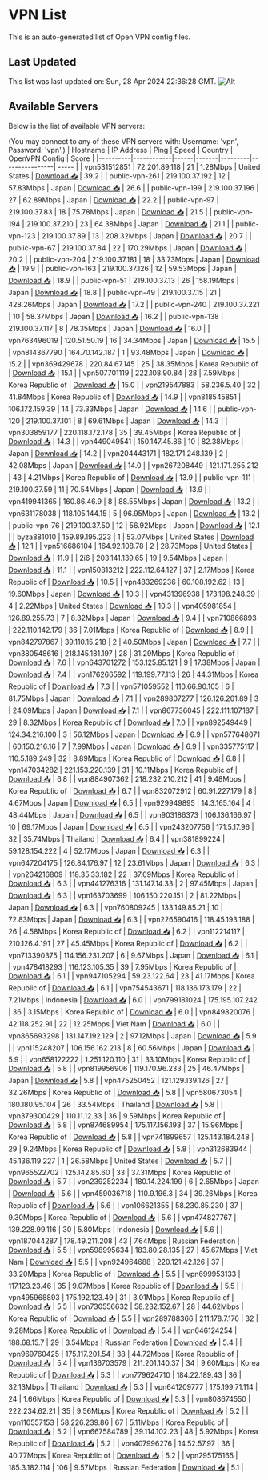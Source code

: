 # VPN List

This is an auto-generated list of Open VPN config files.

## Last Updated

This list was last updated on: Sun, 28 Apr 2024 22:36:28 GMT.
![Alt](https://repobeats.axiom.co/api/embed/186b98318ef1479477931607c1ad7d823f12451f.svg "Repobeats analytics image")

## Available Servers

Below is the list of available VPN servers:

(You may connect to any of these VPN servers with: Username: 'vpn', Password: 'vpn'.)
| Hostname | IP Address | Ping | Speed | Country | OpenVPN Config | Score |
|----------|------------|------|-------|---------|----------------| ----- |
| vpn531512851 | 72.201.89.118 | 21 | 1.28Mbps | United States | [Download 📥](./configs/server_0_US.ovpn) | 39.2 |
| public-vpn-261 | 219.100.37.192 | 12 | 57.83Mbps | Japan | [Download 📥](./configs/server_1_JP.ovpn) | 26.6 |
| public-vpn-199 | 219.100.37.196 | 27 | 62.89Mbps | Japan | [Download 📥](./configs/server_2_JP.ovpn) | 22.2 |
| public-vpn-97 | 219.100.37.83 | 18 | 75.78Mbps | Japan | [Download 📥](./configs/server_3_JP.ovpn) | 21.5 |
| public-vpn-194 | 219.100.37.210 | 23 | 64.38Mbps | Japan | [Download 📥](./configs/server_4_JP.ovpn) | 21.1 |
| public-vpn-123 | 219.100.37.89 | 13 | 208.32Mbps | Japan | [Download 📥](./configs/server_5_JP.ovpn) | 20.7 |
| public-vpn-67 | 219.100.37.84 | 22 | 170.29Mbps | Japan | [Download 📥](./configs/server_6_JP.ovpn) | 20.2 |
| public-vpn-204 | 219.100.37.181 | 18 | 33.73Mbps | Japan | [Download 📥](./configs/server_7_JP.ovpn) | 19.9 |
| public-vpn-163 | 219.100.37.126 | 12 | 59.53Mbps | Japan | [Download 📥](./configs/server_8_JP.ovpn) | 18.9 |
| public-vpn-51 | 219.100.37.13 | 26 | 158.19Mbps | Japan | [Download 📥](./configs/server_9_JP.ovpn) | 18.8 |
| public-vpn-49 | 219.100.37.15 | 21 | 428.26Mbps | Japan | [Download 📥](./configs/server_10_JP.ovpn) | 17.2 |
| public-vpn-240 | 219.100.37.221 | 10 | 58.37Mbps | Japan | [Download 📥](./configs/server_11_JP.ovpn) | 16.2 |
| public-vpn-138 | 219.100.37.117 | 8 | 78.35Mbps | Japan | [Download 📥](./configs/server_12_JP.ovpn) | 16.0 |
| vpn763496019 | 120.51.50.19 | 16 | 34.34Mbps | Japan | [Download 📥](./configs/server_13_JP.ovpn) | 15.5 |
| vpn814367790 | 164.70.142.187 | 1 | 93.48Mbps | Japan | [Download 📥](./configs/server_14_JP.ovpn) | 15.2 |
| vpn369429678 | 220.84.67.145 | 25 | 38.35Mbps | Korea Republic of | [Download 📥](./configs/server_15_KR.ovpn) | 15.1 |
| vpn507701119 | 222.108.90.84 | 28 | 7.59Mbps | Korea Republic of | [Download 📥](./configs/server_16_KR.ovpn) | 15.0 |
| vpn219547883 | 58.236.5.40 | 32 | 41.84Mbps | Korea Republic of | [Download 📥](./configs/server_17_KR.ovpn) | 14.9 |
| vpn818545851 | 106.172.159.39 | 14 | 73.33Mbps | Japan | [Download 📥](./configs/server_18_JP.ovpn) | 14.6 |
| public-vpn-120 | 219.100.37.101 | 8 | 69.61Mbps | Japan | [Download 📥](./configs/server_19_JP.ovpn) | 14.3 |
| vpn303859177 | 220.118.172.178 | 35 | 39.45Mbps | Korea Republic of | [Download 📥](./configs/server_20_KR.ovpn) | 14.3 |
| vpn449049541 | 150.147.45.86 | 10 | 82.38Mbps | Japan | [Download 📥](./configs/server_21_JP.ovpn) | 14.2 |
| vpn204443171 | 182.171.248.139 | 2 | 42.08Mbps | Japan | [Download 📥](./configs/server_22_JP.ovpn) | 14.0 |
| vpn267208449 | 121.171.255.212 | 43 | 4.21Mbps | Korea Republic of | [Download 📥](./configs/server_23_KR.ovpn) | 13.9 |
| public-vpn-111 | 219.100.37.59 | 11 | 70.54Mbps | Japan | [Download 📥](./configs/server_24_JP.ovpn) | 13.9 |
| vpn419941365 | 160.86.46.9 | 8 | 88.55Mbps | Japan | [Download 📥](./configs/server_25_JP.ovpn) | 13.2 |
| vpn631178038 | 118.105.144.15 | 5 | 96.95Mbps | Japan | [Download 📥](./configs/server_26_JP.ovpn) | 13.2 |
| public-vpn-76 | 219.100.37.50 | 12 | 56.92Mbps | Japan | [Download 📥](./configs/server_27_JP.ovpn) | 12.1 |
| byza881010 | 159.89.195.223 | 1 | 53.07Mbps | United States | [Download 📥](./configs/server_28_US.ovpn) | 12.1 |
| vpn516686104 | 164.92.108.78 | 2 | 28.73Mbps | United States | [Download 📥](./configs/server_29_US.ovpn) | 11.9 |
| 2i6 | 203.141.139.65 | 19 | 9.54Mbps | Japan | [Download 📥](./configs/server_30_JP.ovpn) | 11.1 |
| vpn150813212 | 222.112.64.127 | 37 | 2.17Mbps | Korea Republic of | [Download 📥](./configs/server_31_KR.ovpn) | 10.5 |
| vpn483269236 | 60.108.192.62 | 13 | 19.60Mbps | Japan | [Download 📥](./configs/server_32_JP.ovpn) | 10.3 |
| vpn431396938 | 173.198.248.39 | 4 | 2.22Mbps | United States | [Download 📥](./configs/server_33_US.ovpn) | 10.3 |
| vpn405981854 | 126.89.255.73 | 7 | 8.32Mbps | Japan | [Download 📥](./configs/server_34_JP.ovpn) | 9.4 |
| vpn710866893 | 222.110.142.179 | 36 | 7.01Mbps | Korea Republic of | [Download 📥](./configs/server_35_KR.ovpn) | 8.9 |
| vpn842797867 | 39.110.15.218 | 2 | 40.50Mbps | Japan | [Download 📥](./configs/server_36_JP.ovpn) | 7.7 |
| vpn380548616 | 218.145.181.197 | 28 | 31.29Mbps | Korea Republic of | [Download 📥](./configs/server_37_KR.ovpn) | 7.6 |
| vpn643701272 | 153.125.85.121 | 9 | 17.38Mbps | Japan | [Download 📥](./configs/server_38_JP.ovpn) | 7.4 |
| vpn176266592 | 119.199.77.113 | 26 | 44.31Mbps | Korea Republic of | [Download 📥](./configs/server_39_KR.ovpn) | 7.3 |
| vpn571059552 | 110.66.90.105 | 6 | 81.75Mbps | Japan | [Download 📥](./configs/server_40_JP.ovpn) | 7.1 |
| vpn289807277 | 126.126.201.89 | 3 | 24.09Mbps | Japan | [Download 📥](./configs/server_41_JP.ovpn) | 7.1 |
| vpn867736045 | 222.111.107.187 | 29 | 8.32Mbps | Korea Republic of | [Download 📥](./configs/server_42_KR.ovpn) | 7.0 |
| vpn892549449 | 124.34.216.100 | 3 | 56.12Mbps | Japan | [Download 📥](./configs/server_43_JP.ovpn) | 6.9 |
| vpn577648071 | 60.150.216.16 | 7 | 7.99Mbps | Japan | [Download 📥](./configs/server_44_JP.ovpn) | 6.9 |
| vpn335775117 | 110.5.189.249 | 32 | 8.89Mbps | Korea Republic of | [Download 📥](./configs/server_45_KR.ovpn) | 6.8 |
| vpn147034282 | 221.153.220.139 | 31 | 10.11Mbps | Korea Republic of | [Download 📥](./configs/server_46_KR.ovpn) | 6.8 |
| vpn884907362 | 218.232.210.212 | 41 | 9.48Mbps | Korea Republic of | [Download 📥](./configs/server_47_KR.ovpn) | 6.7 |
| vpn832072912 | 60.91.227.179 | 8 | 4.67Mbps | Japan | [Download 📥](./configs/server_48_JP.ovpn) | 6.5 |
| vpn929949895 | 14.3.165.164 | 4 | 48.44Mbps | Japan | [Download 📥](./configs/server_49_JP.ovpn) | 6.5 |
| vpn903186373 | 106.136.166.97 | 10 | 69.17Mbps | Japan | [Download 📥](./configs/server_50_JP.ovpn) | 6.5 |
| vpn243207756 | 171.5.17.96 | 32 | 35.74Mbps | Thailand | [Download 📥](./configs/server_51_TH.ovpn) | 6.4 |
| vpn381899224 | 59.128.154.222 | 4 | 52.17Mbps | Japan | [Download 📥](./configs/server_52_JP.ovpn) | 6.3 |
| vpn647204175 | 126.84.176.97 | 12 | 23.61Mbps | Japan | [Download 📥](./configs/server_53_JP.ovpn) | 6.3 |
| vpn264216809 | 118.35.33.182 | 22 | 37.09Mbps | Korea Republic of | [Download 📥](./configs/server_54_KR.ovpn) | 6.3 |
| vpn441276316 | 131.147.14.33 | 2 | 97.45Mbps | Japan | [Download 📥](./configs/server_55_JP.ovpn) | 6.3 |
| vpn163703699 | 106.150.220.151 | 2 | 81.22Mbps | Japan | [Download 📥](./configs/server_56_JP.ovpn) | 6.3 |
| vpn760809245 | 133.149.85.21 | 10 | 72.83Mbps | Japan | [Download 📥](./configs/server_57_JP.ovpn) | 6.3 |
| vpn226590416 | 118.45.193.188 | 26 | 4.58Mbps | Korea Republic of | [Download 📥](./configs/server_58_KR.ovpn) | 6.2 |
| vpn112214117 | 210.126.4.191 | 27 | 45.45Mbps | Korea Republic of | [Download 📥](./configs/server_59_KR.ovpn) | 6.2 |
| vpn713390375 | 114.156.231.207 | 6 | 9.67Mbps | Japan | [Download 📥](./configs/server_60_JP.ovpn) | 6.1 |
| vpn478418293 | 116.123.105.35 | 39 | 7.95Mbps | Korea Republic of | [Download 📥](./configs/server_61_KR.ovpn) | 6.1 |
| vpn947105294 | 59.23.122.64 | 23 | 41.17Mbps | Korea Republic of | [Download 📥](./configs/server_62_KR.ovpn) | 6.1 |
| vpn754543671 | 118.136.173.179 | 22 | 7.21Mbps | Indonesia | [Download 📥](./configs/server_63_ID.ovpn) | 6.0 |
| vpn799181024 | 175.195.107.242 | 36 | 3.15Mbps | Korea Republic of | [Download 📥](./configs/server_64_KR.ovpn) | 6.0 |
| vpn849820076 | 42.118.252.91 | 22 | 12.25Mbps | Viet Nam | [Download 📥](./configs/server_65_VN.ovpn) | 6.0 |
| vpn865693298 | 131.147.192.129 | 2 | 97.12Mbps | Japan | [Download 📥](./configs/server_66_JP.ovpn) | 5.9 |
| vpn115248207 | 106.156.162.213 | 8 | 60.56Mbps | Japan | [Download 📥](./configs/server_67_JP.ovpn) | 5.9 |
| vpn658122222 | 1.251.120.110 | 31 | 33.10Mbps | Korea Republic of | [Download 📥](./configs/server_68_KR.ovpn) | 5.8 |
| vpn819956906 | 119.170.96.233 | 25 | 46.47Mbps | Japan | [Download 📥](./configs/server_69_JP.ovpn) | 5.8 |
| vpn475250452 | 121.129.139.126 | 27 | 32.26Mbps | Korea Republic of | [Download 📥](./configs/server_70_KR.ovpn) | 5.8 |
| vpn580673054 | 180.180.95.104 | 26 | 33.54Mbps | Thailand | [Download 📥](./configs/server_71_TH.ovpn) | 5.8 |
| vpn379300429 | 110.11.12.33 | 36 | 9.59Mbps | Korea Republic of | [Download 📥](./configs/server_72_KR.ovpn) | 5.8 |
| vpn874689954 | 175.117.156.193 | 37 | 15.96Mbps | Korea Republic of | [Download 📥](./configs/server_73_KR.ovpn) | 5.8 |
| vpn741899657 | 125.143.184.248 | 29 | 9.24Mbps | Korea Republic of | [Download 📥](./configs/server_74_KR.ovpn) | 5.8 |
| vpn312683944 | 45.136.119.227 | 1 | 26.58Mbps | United States | [Download 📥](./configs/server_75_US.ovpn) | 5.7 |
| vpn965522702 | 125.142.85.60 | 33 | 37.31Mbps | Korea Republic of | [Download 📥](./configs/server_76_KR.ovpn) | 5.7 |
| vpn239252234 | 180.14.224.199 | 6 | 2.65Mbps | Japan | [Download 📥](./configs/server_77_JP.ovpn) | 5.6 |
| vpn459036718 | 110.9.196.3 | 34 | 39.26Mbps | Korea Republic of | [Download 📥](./configs/server_78_KR.ovpn) | 5.6 |
| vpn106621355 | 58.230.85.230 | 37 | 9.30Mbps | Korea Republic of | [Download 📥](./configs/server_79_KR.ovpn) | 5.6 |
| vpn474827767 | 139.228.99.116 | 30 | 5.80Mbps | Indonesia | [Download 📥](./configs/server_80_ID.ovpn) | 5.6 |
| vpn187044287 | 178.49.211.208 | 43 | 7.64Mbps | Russian Federation | [Download 📥](./configs/server_81_RU.ovpn) | 5.5 |
| vpn598995634 | 183.80.28.135 | 27 | 45.67Mbps | Viet Nam | [Download 📥](./configs/server_82_VN.ovpn) | 5.5 |
| vpn924964688 | 220.121.42.126 | 37 | 33.20Mbps | Korea Republic of | [Download 📥](./configs/server_83_KR.ovpn) | 5.5 |
| vpn699953133 | 117.123.23.46 | 35 | 9.07Mbps | Korea Republic of | [Download 📥](./configs/server_84_KR.ovpn) | 5.5 |
| vpn495968893 | 175.192.123.49 | 31 | 3.01Mbps | Korea Republic of | [Download 📥](./configs/server_85_KR.ovpn) | 5.5 |
| vpn730556632 | 58.232.152.67 | 28 | 44.62Mbps | Korea Republic of | [Download 📥](./configs/server_86_KR.ovpn) | 5.5 |
| vpn289788366 | 211.178.7.176 | 32 | 9.28Mbps | Korea Republic of | [Download 📥](./configs/server_87_KR.ovpn) | 5.4 |
| vpn646124254 | 188.68.15.7 | 29 | 3.54Mbps | Russian Federation | [Download 📥](./configs/server_88_RU.ovpn) | 5.4 |
| vpn969760425 | 175.117.201.54 | 38 | 44.72Mbps | Korea Republic of | [Download 📥](./configs/server_89_KR.ovpn) | 5.4 |
| vpn136703579 | 211.201.140.37 | 34 | 9.60Mbps | Korea Republic of | [Download 📥](./configs/server_90_KR.ovpn) | 5.3 |
| vpn779624710 | 184.22.189.43 | 36 | 32.13Mbps | Thailand | [Download 📥](./configs/server_91_TH.ovpn) | 5.3 |
| vpn641209777 | 175.199.71.114 | 24 | 1.66Mbps | Korea Republic of | [Download 📥](./configs/server_92_KR.ovpn) | 5.3 |
| vpn808674550 | 222.234.62.21 | 35 | 9.56Mbps | Korea Republic of | [Download 📥](./configs/server_93_KR.ovpn) | 5.2 |
| vpn110557153 | 58.226.239.86 | 67 | 5.11Mbps | Korea Republic of | [Download 📥](./configs/server_94_KR.ovpn) | 5.2 |
| vpn667584789 | 39.114.102.23 | 48 | 5.92Mbps | Korea Republic of | [Download 📥](./configs/server_95_KR.ovpn) | 5.2 |
| vpn407996276 | 14.52.57.97 | 36 | 40.77Mbps | Korea Republic of | [Download 📥](./configs/server_96_KR.ovpn) | 5.2 |
| vpn295175165 | 185.3.182.114 | 106 | 9.57Mbps | Russian Federation | [Download 📥](./configs/server_97_RU.ovpn) | 5.1 |
